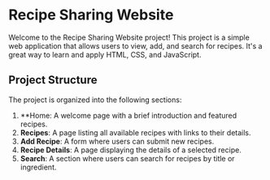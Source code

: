 # Recipe Sharing Website

Welcome to the Recipe Sharing Website project! This project is a simple web application that allows users to view, add, and search for recipes. It's a great way to learn and apply HTML, CSS, and JavaScript.

## Project Structure

The project is organized into the following sections:

1. **Home: A welcome page with a brief introduction and featured recipes.
2. **Recipes**: A page listing all available recipes with links to their details.
3. **Add Recipe**: A form where users can submit new recipes.
4. **Recipe Details**: A page displaying the details of a selected recipe.
5. **Search**: A section where users can search for recipes by title or ingredient.
